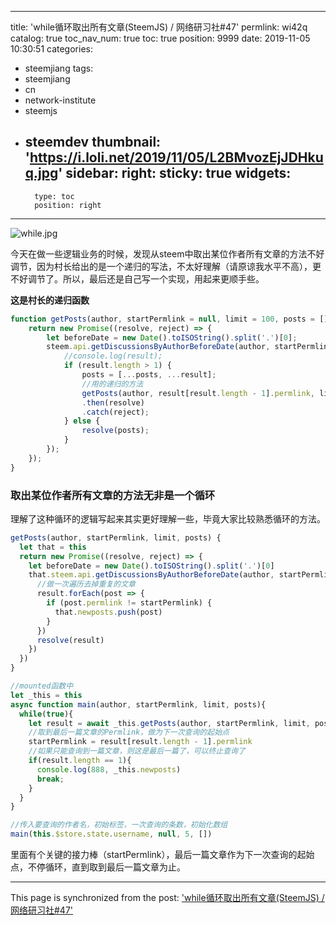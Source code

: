 
---
title: 'while循环取出所有文章(SteemJS) / 网络研习社#47'
permlink: wi42q
catalog: true
toc_nav_num: true
toc: true
position: 9999
date: 2019-11-05 10:30:51
categories:
- steemjiang
tags:
- steemjiang
- cn
- network-institute
- steemjs
- steemdev
thumbnail: 'https://i.loli.net/2019/11/05/L2BMvozEjJDHkuq.jpg'
sidebar:
    right:
        sticky: true
widgets:
    -
        type: toc
        position: right
---


![while.jpg](https://i.loli.net/2019/11/05/L2BMvozEjJDHkuq.jpg)

今天在做一些逻辑业务的时候，发现从steem中取出某位作者所有文章的方法不好调节，因为村长给出的是一个递归的写法，不太好理解（请原谅我水平不高），更不好调节了。所以，最后还是自己写一个实现，用起来更顺手些。

**这是村长的递归函数**

```js
function getPosts(author, startPermlink = null, limit = 100, posts = []) {
    return new Promise((resolve, reject) => {
        let beforeDate = new Date().toISOString().split('.')[0];
        steem.api.getDiscussionsByAuthorBeforeDate(author, startPermlink, beforeDate, limit, function (err, result) {
            //console.log(result);
            if (result.length > 1) {
                posts = [...posts, ...result];
                //用的递归的方法
                getPosts(author, result[result.length - 1].permlink, limit, posts)
                .then(resolve)
                .catch(reject);
            } else {
                resolve(posts);
            }
        });
    });
}
```

### 取出某位作者所有文章的方法无非是一个循环
理解了这种循环的逻辑写起来其实更好理解一些，毕竟大家比较熟悉循环的方法。

```js
getPosts(author, startPermlink, limit, posts) {
  let that = this
  return new Promise((resolve, reject) => {
    let beforeDate = new Date().toISOString().split('.')[0]
    that.steem.api.getDiscussionsByAuthorBeforeDate(author, startPermlink, beforeDate, limit, function (err, result) {
      //做一次遍历去掉重复的文章
      result.forEach(post => {
        if (post.permlink != startPermlink) {
          that.newposts.push(post)
        }
      })
      resolve(result)
    })
  })
}

//mounted函数中
let _this = this
async function main(author, startPermlink, limit, posts){
  while(true){
    let result = await _this.getPosts(author, startPermlink, limit, posts)
    //取到最后一篇文章的Permlink，做为下一次查询的起始点
    startPermlink = result[result.length - 1].permlink
    //如果只能查询到一篇文章，则这是最后一篇了，可以终止查询了
    if(result.length == 1){
      console.log(888, _this.newposts)
      break;
    }
  }
}

//传入要查询的作者名，初始标签，一次查询的条数，初始化数组
main(this.$store.state.username, null, 5, [])
```
里面有个关键的接力棒（startPermlink），最后一篇文章作为下一次查询的起始点，不停循环，直到取到最后一篇文章为止。





- - -

This page is synchronized from the post: ['while循环取出所有文章(SteemJS) / 网络研习社#47'](https://steemit.com/@lemooljiang/wi42q)
